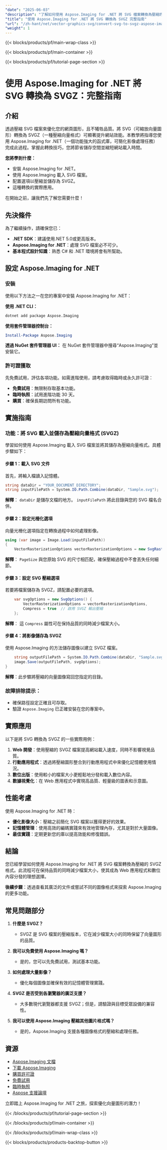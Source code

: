```yaml
---
"date": "2025-06-03"
"description": "了解如何使用 Aspose.Imaging for .NET 將 SVG 檔案轉換為壓縮的 SVGZ 格式，從而提高 Web 圖形的效率和效能。"
"title": "使用 Aspose.Imaging for .NET 將 SVG 轉換為 SVGZ 完整指南"
"url": "/zh-hant/net/vector-graphics-svg/convert-svg-to-svgz-aspose-imaging-net/"
"weight": 1
---
```


{{< blocks/products/pf/main-wrap-class >}}

{{< blocks/products/pf/main-container >}}

{{< blocks/products/pf/tutorial-page-section >}}
# 使用 Aspose.Imaging for .NET 將 SVG 轉換為 SVGZ：完整指南

## 介紹

透過壓縮 SVG 檔案來優化您的網頁圖形，且不犧牲品質。將 SVG（可縮放向量圖形）轉換為 SVGZ（一種壓縮向量格式）可顯著提升網站效能。本教學將指導您使用 Aspose.Imaging for .NET（一個功能強大的函式庫，可簡化影像處理任務）完成此過程。掌握此轉換技巧，您將節省儲存空間並縮短網站載入時間。

**您將學到什麼：**
- 安裝 Aspose.Imaging for .NET。
- 使用 Aspose.Imaging 載入 SVG 檔案。
- 配置選項以壓縮並儲存為 SVGZ。
- 這種轉換的實際應用。

在開始之前，讓我們先了解您需要什麼！

## 先決條件

為了繼續操作，請確保您已：
- **.NET SDK**：建議使用.NET 5.0或更高版本。
- **Aspose.Imaging for .NET**：處理 SVG 檔案必不可少。
- **基本程式設計知識**：熟悉 C# 和 .NET 環境將會有所幫助。

## 設定 Aspose.Imaging for .NET

### 安裝

使用以下方法之一在您的專案中安裝 Aspose.Imaging for .NET：

**使用 .NET CLI：**
```bash
dotnet add package Aspose.Imaging
```

**使用套件管理器控制台：**
```powershell
Install-Package Aspose.Imaging
```

**透過 NuGet 套件管理器 UI：**
在 NuGet 套件管理器中搜尋“Aspose.Imaging”並安裝它。

### 許可證獲取

先免費試用，評估各項功能。如需進階使用，請考慮取得臨時或永久許可證：
- **免費試用**：無限制存取基本功能。
- **臨時執照**：試用進階功能 30 天。
- **購買**：確保長期訪問所有功能。

## 實施指南

### 功能：將 SVG 載入並儲存為壓縮向量格式 (SVGZ)

學習如何使用 Aspose.Imaging 載入 SVG 檔案並將其儲存為壓縮向量格式。具體步驟如下：

#### 步驟 1：載入 SVG 文件
首先，將輸入檔讀入記憶體。

```csharp
string dataDir = "YOUR_DOCUMENT_DIRECTORY";
string inputFilePath = System.IO.Path.Combine(dataDir, "Sample.svg");
```
**解釋**： `dataDir` 是儲存文檔的地方。 `inputFilePath` 將此目錄與您的 SVG 檔名合併。

#### 步驟 2：設定光柵化選項
向量光柵化選項指定在轉換過程中如何處理影像。

```csharp
using (var image = Image.Load(inputFilePath))
{
    VectorRasterizationOptions vectorRasterizationOptions = new SvgRasterizationOptions() { PageSize = image.Size };
```
**解釋**： `PageSize` 與您原始 SVG 的尺寸相匹配，確保壓縮過程中不會丟失任何細節。

#### 步驟 3：設定 SVG 壓縮選項
若要將檔案儲存為 SVGZ，請配置必要的選項。

```csharp
    var svgOptions = new SvgOptions() { 
        VectorRasterizationOptions = vectorRasterizationOptions,
        Compress = true  // 啟用 SVGZ 輸出壓縮
    };
```
**解釋**： 這 `Compress` 屬性可在保持品質的同時減少檔案大小。

#### 步驟 4：將影像儲存為 SVGZ
使用 Aspose.Imaging 的方法儲存圖像以建立 SVGZ 檔案。

```csharp
    string outputFilePath = System.IO.Path.Combine(dataDir, "Sample.svgz");
    image.Save(outputFilePath, svgOptions);
}
```
**解釋**：此步驟將壓縮的向量圖像寫回您指定的目錄。

### 故障排除提示：
- 確保路徑設定正確且可存取。
- 驗證 `Aspose.Imaging` 已正確安裝在您的專案中。

## 實際應用

以下是將 SVG 轉換為 SVGZ 的一些實際用例：
1. **Web 開發**：使用壓縮的 SVGZ 檔案提高網站載入速度，同時不影響視覺品質。
2. **行動應用程式**：透過將壓縮圖形整合到行動應用程式中來優化記憶體使用情況。
3. **數位出版**：使用較小的檔案大小更輕鬆地分發和載入數位內容。
4. **數據視覺化**：在 Web 應用程式中實現高品質、輕量級的圖表和示意圖。

## 性能考慮

使用 Aspose.Imaging for .NET 時：
- **優化影像大小**：壓縮之前簡化 SVG 檔案以獲得更好的效果。
- **記憶體管理**：使用高效的編碼實踐來有效地管理內存，尤其是對於大量圖像。
- **最佳實踐**：定期更新您的庫以提高效能和修復錯誤。

## 結論

您已經學習如何使用 Aspose.Imaging for .NET 將 SVG 檔案轉換為壓縮的 SVGZ 格式。此流程可在保持品質的同時減少檔案大小，使其成為 Web 應用程式和數位內容分發的理想選擇。

**後續步驟**：透過查看其廣泛的文件或嘗試不同的圖像格式來探索 Aspose.Imaging 的更多功能。

## 常見問題部分

1. **什麼是 SVGZ？**
   - SVGZ 是 SVG 檔案的壓縮版本，它在減少檔案大小的同時保留了向量圖形的品質。
   
2. **我可以免費使用 Aspose.Imaging 嗎？**
   - 是的，您可以先免費試用，測試基本功能。
3. **如何處理大量影像？**
   - 優化每個圖像並確保有效的記憶體管理實踐。
4. **SVGZ 是否受到各瀏覽器的廣泛支援？**
   - 大多數現代瀏覽器都支援 SVGZ；但是，請驗證與目標受眾設備的兼容性。
5. **我可以使用 Aspose.Imaging 壓縮其他圖片格式嗎？**
   - 是的，Aspose.Imaging 支援各種圖像格式的壓縮和處理任務。

## 資源
- [Aspose.Imaging 文檔](https://reference.aspose.com/imaging/net/)
- [下載 Aspose.Imaging](https://releases.aspose.com/imaging/net/)
- [購買許可證](https://purchase.aspose.com/buy)
- [免費試用](https://releases.aspose.com/imaging/net/)
- [臨時執照](https://purchase.aspose.com/temporary-license/)
- [Aspose 支援論壇](https://forum.aspose.com/c/imaging/10)

立即踏上 Aspose.Imaging for .NET 之旅，探索優化向量圖形的潛力！

{{< /blocks/products/pf/tutorial-page-section >}}

{{< /blocks/products/pf/main-container >}}

{{< /blocks/products/pf/main-wrap-class >}}

{{< blocks/products/products-backtop-button >}}
